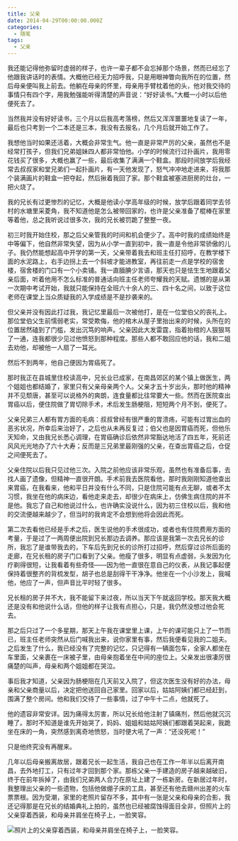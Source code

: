 ```yaml
---
title: 父亲
date: 2014-04-29T00:00:00.000Z
categories:
  - 随笔
tags:
  - 父亲
---
```


我还能记得他弥留时虚弱的样子，也许一辈子都不会忘掉那个场景，然而已经忘了他跟我讲话时的表情。大概他已经无力招呼我，只是用眼神瞥向我所在的位置，然后母亲便叫我上前去。他躺在母亲的怀里，母亲用手臂枕着他的头，他对我交待的事情只有四个字，用我勉强能听得清楚的声音说：“好好读书。”大概一小时以后他便死去了。

当然我并没有好好读书，三个月以后我高考落榜，然后又浑浑噩噩地复读了一年，最后也只考到一个二本还是三本，我没有去报名，几个月后就开始工作了。

我想他当时如果还活着，大概会非常生气。他一直是非常严厉的父亲，虽然也不是经常打孩子，但我们兄弟姐妹四人都非常怕他。小学的时候流行过扑画片，我用零花钱买了很多，大概也赢了一些，最后收集了满满一个鞋盒。那段时间放学后我经常去叔叔家和堂兄弟们一起扑画片，有一天他发现了，怒气冲冲地走进来，将我那个装满画片的鞋盒一把夺起，然后揪着我回了家。那个鞋盒被塞进厨房的灶台，一把火烧了。

我的兄长有过更惨烈的记忆，大概是他读小学高年级的时候，放学后跟着同学去邻村的水塘里采菱角，我不知道他是怎么被带回家的，也许是父亲准备了棍棒在家里等着他，总之我听说过很多次，我的兄长被罚跪了整整一夜。

初三时我开始住校，那之后父亲管我的时间和机会便少了。高中时我的成绩始终是中等偏下，他自然非常失望，因为从小学一直到初中，我一直是令他非常骄傲的儿子。我仍然能想起高中开学的第一天，父亲带着我去和班主任打招呼，在教学楼下面的水泥路上，右手边拐上去一个斜坡才能进教室，再往前走一点是学校的宿舍楼，宿舍楼的门口有一个小卖铺。我一直腼腆少言语，那天也只是怯生生地跟着父亲后面，听着他用不怎么标准的普通话向班主任老师夸耀我的天赋。遗憾的是从第一次期中考试开始，我就只能保持在全班六十余人的三、四十名之间，以致于这位老师在课堂上当众质疑我的入学成绩是不是抄袭来的。

但父亲并没有因此打过我，我记忆里最后一次被他打，是在一位堂伯父的丧礼上。那位堂伯父生前懦弱老实，常受欺侮，他的棺木从屋子里抬出来的时候，头所在的位置居然磕到了门槛，发出沉笃的响声。父亲因此大发雷霆，指着抬棺的人狠狠骂了一通，连我都很少见过他愤怒到那种程度。那些人都不敢回应他的话，我和二姐去劝他，却被他一人扇了一耳光。

然后不到两年，他自己便因为胃癌死了。

那时我正在县城里住校读高中，兄长业已成家，在南昌郊区的某个镇上做医生，两个姐姐也都结婚了，家里只有父亲母亲两个人。父亲才五十岁出头，那时他的精神并不见颓唐，甚至可以说格外的爽朗，连食量都比往常要大一些。然而在医院查出胃癌以后，便住院做了胃切除手术，术后发生肠梗阻，短短两个月不到，便死了。

父亲兄弟三人都有胃方面的毛病：叔叔曾经有很严重的胃溃疡，可能有过胃出血的恶劣状况，所幸后来治好了，之后也从未再反复过；伯父也是因胃癌而死，但他乐天知命，又由我兄长悉心调理，在胃癌确诊后依然非常豁达地活了四五年，死前还风风光光地办了六十大寿；反而是三兄弟里最刚强的父亲，在查出胃癌之后，仓促之间便死去了。

父亲住院以后我只见过他三次。入院之前他应该非常乐观，虽然也有准备后事，去找人画了遗像，但精神一直很开朗。手术前我去医院看他，那时我刚刚知道他查出来胃癌，在我看来，他和平日并没有什么不同，只是住院可能有点无聊，或者不太习惯，我坐在他的病床边，看他走来走去，却很少在病床上，仿佛生病住院的并不是他。我忘了自己和他说过什么，也许确实没说什么，因为初三住校以后，我和他的交流便越来越少了，但当时的我肯定不会想到他将会因此而死。

第二次去看他已经是手术之后，医生说他的手术很成功，或者也有住院费用方面的考量，于是过了一两周便出院到兄长那边去调养。那应该是我第一次去兄长的诊所，我忘了是谁带我去的，下车后先到兄长的诊所打过招呼，然后穿过诊所后面的走廊，在兄长租的房子门口看到了父亲。他瘦了很多，明显有点虚弱，头发因为化疗剃得很短，让我看着有些奇怪——因为他一直很在意自己的仪表，从我记事起便保持着很整齐的背梳发型，胡子也总是刮得干干净净。他坐在一个小沙发上，我喊他，他应了一声，但声音比平时轻了很多。

兄长租的房子并不大，我不能留下来过夜，所以当天下午就返回学校。那天我大概还是没有和他说什么话，但他的样子让我有点担心，只是，我仍然没想过他会死去。

那之后只过了一个多星期，那天上午我在课堂里上课，上午的课可能只上了一节而已，班主任老师突然从后门喊我出来，说你家里有事，然后我便看见我的二姐夫。之后发生了什么，我已经没有了完整的记忆，只记得有一辆面包车，全家人都坐在车里面，父亲裹在一床被子里，由母亲抱着坐在中间的座位上。父亲发出很凄厉很痛楚的叫声，母亲和两个姐姐都在哭泣。

事后我才知道，父亲因为肠梗阻在几天前又入院了，但这次医生没有好的办法，母亲和父亲商量以后，决定把他送回自己家里。回家以后，姑姑阿姨们都已经赶到，围满了整个房间。他和我们交待了一些事情，过了中午十二点，他就死了。

他的遗容非常安详。因为痛得太厉害，所以兄长给他注射了镇痛剂，然后他就沉沉睡了。那时不知道是谁先开始哭了，妈妈、姐姐和姑姑阿姨们都跟着哭起来，我跪坐在床的一角，突然感到离奇地愤怒，当时便大吼了一声：“还没死呢！”

只是他终究没有再醒来。

几年以后母亲搬离故居，跟着兄长一起生活，我自己也在工作一年半以后离开南昌，去外地打工，只有过年才回到那个家。那栋父亲一手建造的房子越来越破旧，终于在前年拆掉了，由我们兄弟两人合力在原址上建了一栋新房。在新居过年时，我整理出父亲的一些遗物，包括他做绷子床的工具，甚至还有他去赣州出差的火车票票根。因为受潮，家里的老照片留存不多，其中有一张是父亲和母亲的合影，我还记得那是在兄长的结婚典礼上拍的，虽然也已经被腐蚀得面目全非，但照片上的父亲穿着西装，和母亲并肩坐在椅子上，一脸笑容。

![照片上的父亲穿着西装，和母亲并肩坐在椅子上，一脸笑容。](https://media.kaerozhi.com/2025/06/4f9f6f59fa1f911d3b9bf6055f8cd2d4.webp)
